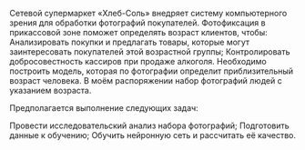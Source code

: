 Сетевой супермаркет «Хлеб-Соль» внедряет систему компьютерного зрения для обработки фотографий покупателей. Фотофиксация в прикассовой зоне поможет определять возраст клиентов, чтобы: Анализировать покупки и предлагать товары, которые могут заинтересовать покупателей этой возрастной группы; Контролировать добросовестность кассиров при продаже алкоголя. Необходимо построить модель, которая по фотографии определит приблизительный возраст человека. В моём распоряжении набор фотографий людей с указанием возраста.

Предполагается выполнение следующих задач:

Провести исследовательский анализ набора фотографий;
Подготовить данные к обучению;
Обучить нейронную сеть и рассчитать её качество.